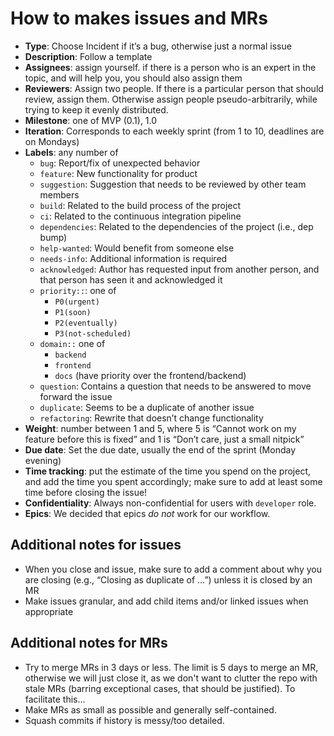 # How to makes issues and MRs

- **Type**: Choose Incident if it’s a bug, otherwise just a normal issue
- **Description**: Follow a template
- **Assignees**: assign yourself. if there is a person who is an expert in the topic, and will help you, you should also assign them
- **Reviewers**: Assign two people. If there is a particular person that should review, assign them. Otherwise assign people pseudo-arbitrarily, while trying to keep it evenly distributed.
- **Milestone**: one of MVP (0.1), 1.0
- **Iteration**: Corresponds to each weekly sprint (from 1 to 10, deadlines are on Mondays)
- **Labels**: any number of
    - `bug`: Report/fix of unexpected behavior
    - `feature`: New functionality for product
    - `suggestion`: Suggestion that needs to be reviewed by other team members
    - `build`: Related to the build process of the project
    - `ci`: Related to the continuous integration pipeline
    - `dependencies`: Related to the dependencies of the project (i.e., dep bump)
    - `help-wanted`: Would benefit from someone else
    - `needs-info`: Additional information is required
    - `acknowledged`: Author has requested input from another person, and that person has seen it and acknowledged it
    - `priority::`: one of
        - `P0(urgent)`
        - `P1(soon)`
        - `P2(eventually)`
        - `P3(not-scheduled)`
    - `domain::` one of
        - `backend`
        - `frontend`
        - `docs` (have priority over the frontend/backend)
    - `question`: Contains a question that needs to be answered to move forward the issue
    - `duplicate`: Seems to be a duplicate of another issue
    - `refactoring`: Rewrite that doesn’t change functionality
- **Weight**: number between 1 and 5, where 5 is “Cannot work on my feature before this is fixed” and 1 is “Don’t care, just a small nitpick”
- **Due date**: Set the due date, usually the end of the sprint (Monday evening)
- **Time tracking**: put the estimate of the time you spend on the project, and add the time you spent accordingly; make sure to add at least some time before closing the issue!
- **Confidentiality**: Always non-confidential for users with `developer` role.
- **Epics**: We decided that epics *do not* work for our workflow.

## Additional notes for issues

- When you close and issue, make sure to add a comment about why you are closing (e.g., “Closing as duplicate of …”) unless it is closed by an MR
- Make issues granular, and add child items and/or linked issues when appropriate

## Additional notes for MRs

- Try to merge MRs in 3 days or less. The limit is 5 days to merge an MR, otherwise we will just close it, as we don't want to clutter the repo with stale MRs (barring exceptional cases, that should be justified). To facilitate this...
- Make MRs as small as possible and generally self-contained.
- Squash commits if history is messy/too detailed.

